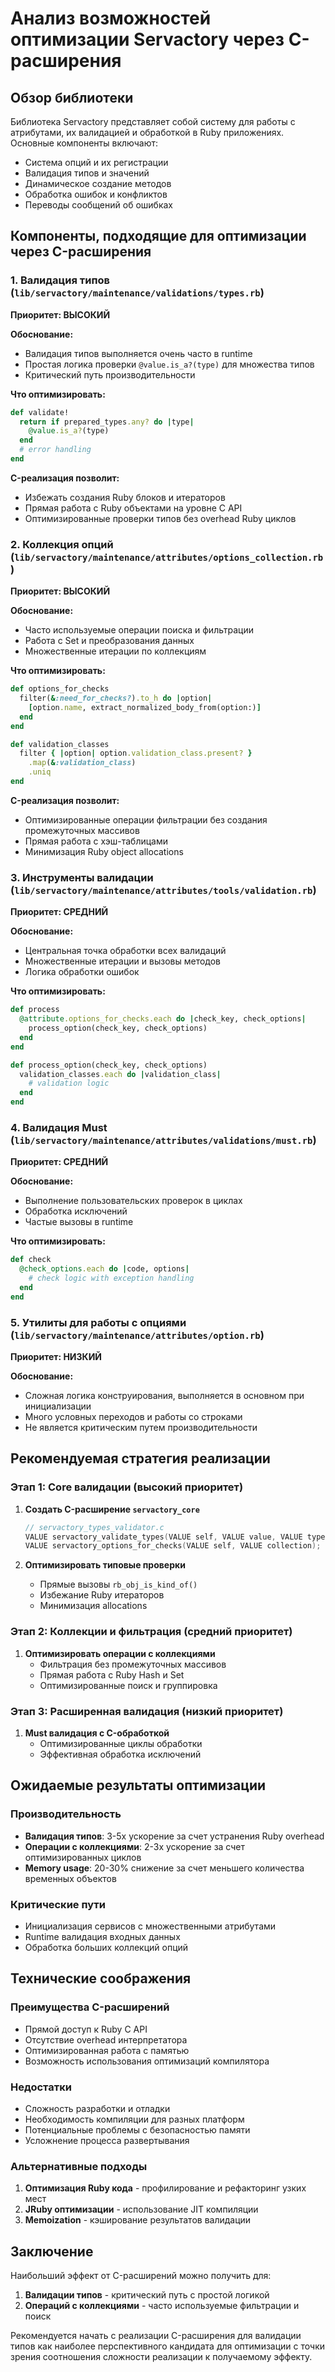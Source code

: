 # Анализ возможностей оптимизации Servactory через C-расширения

## Обзор библиотеки

Библиотека Servactory представляет собой систему для работы с атрибутами, их валидацией и обработкой в Ruby приложениях. Основные компоненты включают:

- Система опций и их регистрации
- Валидация типов и значений
- Динамическое создание методов
- Обработка ошибок и конфликтов
- Переводы сообщений об ошибках

## Компоненты, подходящие для оптимизации через C-расширения

### 1. Валидация типов (`lib/servactory/maintenance/validations/types.rb`)

**Приоритет: ВЫСОКИЙ**

**Обоснование:**
- Валидация типов выполняется очень часто в runtime
- Простая логика проверки `@value.is_a?(type)` для множества типов
- Критический путь производительности

**Что оптимизировать:**
```ruby
def validate!
  return if prepared_types.any? do |type|
    @value.is_a?(type)
  end
  # error handling
end
```

**C-реализация позволит:**
- Избежать создания Ruby блоков и итераторов
- Прямая работа с Ruby объектами на уровне C API
- Оптимизированные проверки типов без overhead Ruby циклов

### 2. Коллекция опций (`lib/servactory/maintenance/attributes/options_collection.rb`)

**Приоритет: ВЫСОКИЙ**

**Обоснование:**
- Часто используемые операции поиска и фильтрации
- Работа с Set и преобразования данных
- Множественные итерации по коллекциям

**Что оптимизировать:**
```ruby
def options_for_checks
  filter(&:need_for_checks?).to_h do |option|
    [option.name, extract_normalized_body_from(option:)]
  end
end

def validation_classes
  filter { |option| option.validation_class.present? }
    .map(&:validation_class)
    .uniq
end
```

**C-реализация позволит:**
- Оптимизированные операции фильтрации без создания промежуточных массивов
- Прямая работа с хэш-таблицами
- Минимизация Ruby object allocations

### 3. Инструменты валидации (`lib/servactory/maintenance/attributes/tools/validation.rb`)

**Приоритет: СРЕДНИЙ**

**Обоснование:**
- Центральная точка обработки всех валидаций
- Множественные итерации и вызовы методов
- Логика обработки ошибок

**Что оптимизировать:**
```ruby
def process
  @attribute.options_for_checks.each do |check_key, check_options|
    process_option(check_key, check_options)
  end
end

def process_option(check_key, check_options)
  validation_classes.each do |validation_class|
    # validation logic
  end
end
```

### 4. Валидация Must (`lib/servactory/maintenance/attributes/validations/must.rb`)

**Приоритет: СРЕДНИЙ**

**Обоснование:**
- Выполнение пользовательских проверок в циклах
- Обработка исключений
- Частые вызовы в runtime

**Что оптимизировать:**
```ruby
def check
  @check_options.each do |code, options|
    # check logic with exception handling
  end
end
```

### 5. Утилиты для работы с опциями (`lib/servactory/maintenance/attributes/option.rb`)

**Приоритет: НИЗКИЙ**

**Обоснование:**
- Сложная логика конструирования, выполняется в основном при инициализации
- Много условных переходов и работы со строками
- Не является критическим путем производительности

## Рекомендуемая стратегия реализации

### Этап 1: Core валидации (высокий приоритет)

1. **Создать C-расширение `servactory_core`**
   ```c
   // servactory_types_validator.c
   VALUE servactory_validate_types(VALUE self, VALUE value, VALUE types_array);
   VALUE servactory_options_for_checks(VALUE self, VALUE collection);
   ```

2. **Оптимизировать типовые проверки**
   - Прямые вызовы `rb_obj_is_kind_of()`
   - Избежание Ruby итераторов
   - Минимизация allocations

### Этап 2: Коллекции и фильтрация (средний приоритет)

1. **Оптимизировать операции с коллекциями**
   - Фильтрация без промежуточных массивов
   - Прямая работа с Ruby Hash и Set
   - Оптимизированные поиск и группировка

### Этап 3: Расширенная валидация (низкий приоритет)

1. **Must валидация с C-обработкой**
   - Оптимизированные циклы обработки
   - Эффективная обработка исключений

## Ожидаемые результаты оптимизации

### Производительность
- **Валидация типов**: 3-5x ускорение за счет устранения Ruby overhead
- **Операции с коллекциями**: 2-3x ускорение за счет оптимизированных циклов
- **Memory usage**: 20-30% снижение за счет меньшего количества временных объектов

### Критические пути
- Инициализация сервисов с множественными атрибутами
- Runtime валидация входных данных
- Обработка больших коллекций опций

## Технические соображения

### Преимущества C-расширений
- Прямой доступ к Ruby C API
- Отсутствие overhead интерпретатора
- Оптимизированная работа с памятью
- Возможность использования оптимизаций компилятора

### Недостатки
- Сложность разработки и отладки
- Необходимость компиляции для разных платформ
- Потенциальные проблемы с безопасностью памяти
- Усложнение процесса развертывания

### Альтернативные подходы
1. **Оптимизация Ruby кода** - профилирование и рефакторинг узких мест
2. **JRuby оптимизации** - использование JIT компиляции
3. **Memoization** - кэширование результатов валидации

## Заключение

Наибольший эффект от C-расширений можно получить для:
1. **Валидации типов** - критический путь с простой логикой
2. **Операций с коллекциями** - часто используемые фильтрации и поиск

Рекомендуется начать с реализации C-расширения для валидации типов как наиболее перспективного кандидата для оптимизации с точки зрения соотношения сложности реализации к получаемому эффекту.
